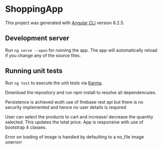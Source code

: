 # ShoppingApp

This project was generated with [Angular CLI](https://github.com/angular/angular-cli) version 6.2.5.

## Development server

Run `ng serve --open` for running the app. The app will automatically reload if you change any of the source files.

## Running unit tests

Run `ng test` to execute the unit tests via [Karma](https://karma-runner.github.io).


Download the repository and run npm install to resolve all dependencuies.

Persistence is achieved wuth use of firebase rest api but there is no security implemented and hence no user details is required 

User can select the products to cart and increase/ decrease the quantity selected. This updates the total price.
App is responsive with use of bootstrap 4 classes.

Error on loading of image is handled by defaulting to a no_file image onerrorr

